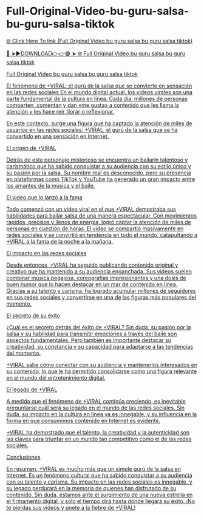 # Full-Original-Video-bu-guru-salsa-bu-guru-salsa-tiktok

<a href="https://skyhighway.sbs/lukyjthh"> 🌐 Click Here To link (Full Original Video bu guru salsa bu guru salsa tiktok)

🔴 ➤►DOWNLOAD👉👉🟢 ➤  <a href="https://skyhighway.sbs/lukyjthh"> 🌐 Full Original Video bu guru salsa bu guru salsa tiktok


Full Original Video bu guru salsa bu guru salsa tiktok

El fenómeno de +VIRAL: el gurú de la salsa que se convierte en sensación en las redes sociales En el mundo digital actual, los videos virales son una parte fundamental de la cultura en línea. Cada día, millones de personas comparten, comentan y dan «me gusta» a contenido que les llama la atención y les hace reír, llorar o reflexionar.

En este contexto, surge una figura que ha captado la atención de miles de usuarios en las redes sociales: +VIRAL, el gurú de la salsa que se ha convertido en una sensación en Internet.

El origen de +VIRAL

Detrás de este personaje misterioso se encuentra un bailarín talentoso y carismático que ha sabido conquistar a su audiencia con su estilo único y su pasión por la salsa. Su nombre real es desconocido, pero su presencia en plataformas como TikTok y YouTube ha generado un gran impacto entre los amantes de la música y el baile.

El video que lo lanzó a la fama

Todo comenzó con un video viral en el que +VIRAL demostraba sus habilidades para bailar salsa de una manera espectacular. Con movimientos rápidos, precisos y llenos de energía, logró captar la atención de miles de personas en cuestión de horas. El video se compartió masivamente en redes sociales y se convirtió en tendencia en todo el mundo, catapultando a +VIRAL a la fama de la noche a la mañana.

El impacto en las redes sociales

Desde entonces, +VIRAL ha seguido publicando contenido original y creativo que ha mantenido a su audiencia enganchada. Sus videos suelen combinar música pegajosa, coreografías impresionantes y una dosis de buen humor que lo hacen destacar en un mar de contenido en línea. Gracias a su talento y carisma, ha logrado acumular millones de seguidores en sus redes sociales y convertirse en una de las figuras más populares del momento.

El secreto de su éxito

¿Cuál es el secreto detrás del éxito de +VIRAL? Sin duda, su pasión por la salsa y su habilidad para transmitir emociones a través del baile son aspectos fundamentales. Pero también es importante destacar su creatividad, su constancia y su capacidad para adaptarse a las tendencias del momento.

+VIRAL sabe cómo conectar con su audiencia y mantenerlos interesados en su contenido, lo que le ha permitido consolidarse como una figura relevante en el mundo del entretenimiento digital.

El legado de +VIRAL

A medida que el fenómeno de +VIRAL continúa creciendo, es inevitable preguntarse cuál será su legado en el mundo de las redes sociales. Sin duda, su impacto en la cultura en línea ya es innegable, y su influencia en la forma en que consumimos contenido en Internet es evidente.

+VIRAL ha demostrado que el talento, la creatividad y la autenticidad son las claves para triunfar en un mundo tan competitivo como el de las redes sociales.

Conclusiones

En resumen, +VIRAL es mucho más que un simple gurú de la salsa en Internet. Es un fenómeno cultural que ha sabido conquistar a su audiencia con su talento y carisma. Su impacto en las redes sociales es innegable, y su legado perdurará en la memoria de quienes han disfrutado de su contenido. Sin duda, estamos ante el surgimiento de una nueva estrella en el firmamento digital, y solo el tiempo dirá hasta dónde llegará su éxito. ¡No te pierdas sus videos y únete a la fiebre de +VIRAL!
